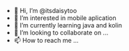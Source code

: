 - 👋 Hi, I’m @itsdaisytoo
- 👀 I’m interested in mobile aplication
- 🌱 I’m currently learning java and kolin
- 💞️ I’m looking to collaborate on ...
- 📫 How to reach me ...

<!---
itsdaisytoo/itsdaisytoo is a ✨ special ✨ repository because its `README.md` (this file) appears on your GitHub profile.
You can click the Preview link to take a look at your changes.
--->
